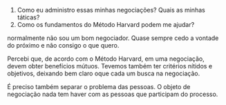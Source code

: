 1. Como eu administro essas minhas negociações? Quais as minhas táticas?
2. Como os fundamentos do Método Harvard podem me ajudar?



normalmente não sou um bom negociador. Quase sempre cedo a vontade do próximo e não consigo o que quero.

Percebi que, de acordo com o Método Harvard, em uma negociação, devem obter benefícios mútuos. Tevemos também ter critérios nítidos e objetivos, deixando bem claro oque cada um busca na negociação.

É preciso também separar o problema das pessoas. O objeto de negociação nada tem haver com as pessoas que participam do processo.